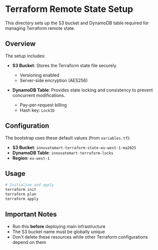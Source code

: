 # Terraform Remote State Setup

This directory sets up the S3 bucket and DynamoDB table required for managing Terraform remote state.

## Overview

The setup includes:

- **S3 Bucket**: Stores the Terraform state file securely.

  - Versioning enabled
  - Server-side encryption (AES256)

- **DynamoDB Table**: Provides state locking and consistency to prevent concurrent 
   modifications.
  - Pay-per-request billing
  - Hash key: `LockID`

## Configuration

The bootstrap uses these default values (from `variables.tf`):

- **S3 Bucket**: `innovatemart-terraform-state-eu-west-1-ma2025`
- **DynamoDB Table**: `innovatemart-terraform-locks`
- **Region**: `eu-west-1`

## Usage

```bash
# Initialize and apply
terraform init
terraform plan
terraform apply
```

## Important Notes

- Run this **before** deploying main infrastructure
- The S3 bucket name must be globally unique
- Don't delete these resources while other Terraform configurations depend on them